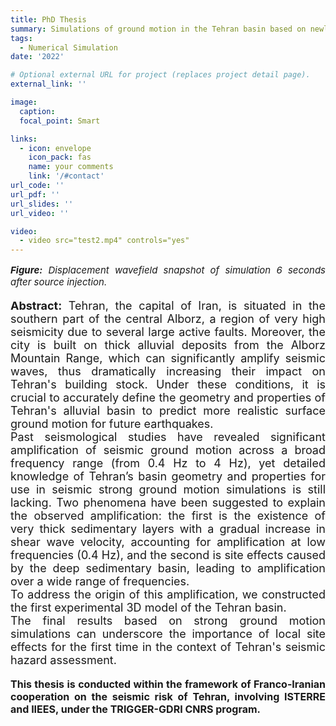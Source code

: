 ```yaml
---
title: PhD Thesis
summary: Simulations of ground motion in the Tehran basin based on newly developed 3D velocity model
tags:
  - Numerical Simulation
date: '2022'

# Optional external URL for project (replaces project detail page).
external_link: ''

image:
  caption: 
  focal_point: Smart

links:
  - icon: envelope
    icon_pack: fas
    name: your comments
    link: '/#contact'
url_code: ''
url_pdf: ''
url_slides: ''
url_video: ''

video: 
  - video src="test2.mp4" controls="yes"
---
```

<p style="text-align: justify; font-size: 15px" class="has-poppins-font-family">
<strong><em>Figure:</em></strong> <em> Displacement wavefield snapshot of simulation 6 seconds after source injection.</em><br />
</p>
<p style="text-align: justify; font-size: 18px" class="has-poppins-font-family">
<strong>Abstract:</strong> Tehran, the capital of Iran, is situated in the southern part of the central Alborz, a region of very high seismicity due to several large active faults. Moreover, the city is built on thick alluvial deposits from the Alborz Mountain Range, which can significantly amplify seismic waves, thus dramatically increasing their impact on Tehran's building stock. Under these conditions, it is crucial to accurately define the geometry and properties of Tehran's alluvial basin to predict more realistic surface ground motion for future earthquakes.<br />
Past seismological studies have revealed significant amplification of seismic ground motion across a broad frequency range (from 0.4 Hz to 4 Hz), yet detailed knowledge of Tehran’s basin geometry and properties for use in seismic strong ground motion simulations is still lacking. Two phenomena have been suggested to explain the observed amplification: the first is the existence of very thick sedimentary layers with a gradual increase in shear wave velocity, accounting for amplification at low frequencies (0.4 Hz), and the second is site effects caused by the deep sedimentary basin, leading to amplification over a wide range of frequencies.<br />
To address the origin of this amplification, we constructed the first experimental 3D model of the Tehran basin.<br />
The final results based on strong ground motion simulations can underscore the importance of local site effects for the first time in the context of Tehran's seismic hazard assessment.<br />
</p>
<p style="text-align: justify; font-size: 16px" class="has-poppins-font-family">
<strong>This thesis is conducted within the framework of Franco-Iranian cooperation on the seismic risk of Tehran, involving ISTERRE and IIEES, under the TRIGGER-GDRI CNRS program.</strong><br />
</p>
